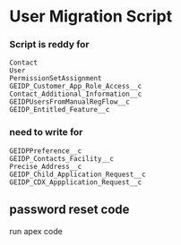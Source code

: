 # User Migration Script 

### Script is reddy for 
```
Contact
User
PermissionSetAssignment
GEIDP_Customer_App_Role_Access__c
Contact_Additional_Information__c
GEIDPUsersFromManualRegFlow__c
GEIDP_Entitled_Feature__c
```
### need to write for
```
GEIDPPreference__c
GEIDP_Contacts_Facility__c
Precise_Address__c
GEIDP_Child_Application_Request__c
GEIDP_CDX_Appplication_Request__c
```
## password reset code
run apex code
